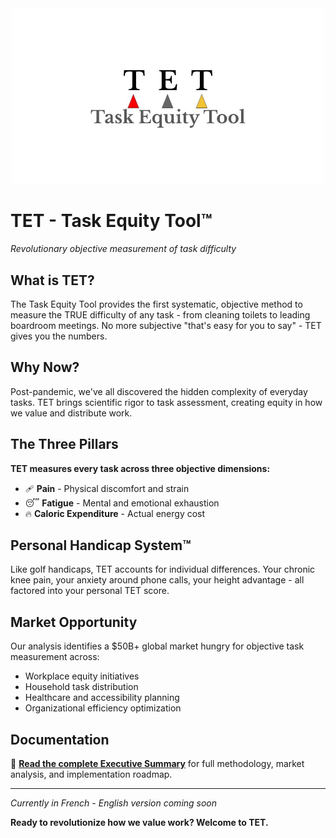 <div align="center">
<img src="./tet-logo.jpg" width="500">
</div>

# TET - Task Equity Tool™

*Revolutionary objective measurement of task difficulty*

## What is TET?

The Task Equity Tool provides the first systematic, objective method to measure the TRUE difficulty of any task - from cleaning toilets to leading boardroom meetings. No more subjective "that's easy for you to say" - TET gives you the numbers.

## Why Now?

Post-pandemic, we've all discovered the hidden complexity of everyday tasks. TET brings scientific rigor to task assessment, creating equity in how we value and distribute work.

## The Three Pillars

**TET measures every task across three objective dimensions:**

- 🩹 **Pain** - Physical discomfort and strain
- 😴 **Fatigue** - Mental and emotional exhaustion  
- 🔥 **Caloric Expenditure** - Actual energy cost

## Personal Handicap System™

Like golf handicaps, TET accounts for individual differences. Your chronic knee pain, your anxiety around phone calls, your height advantage - all factored into your personal TET score.

## Market Opportunity

Our analysis identifies a $50B+ global market hungry for objective task measurement across:
- Workplace equity initiatives
- Household task distribution
- Healthcare and accessibility planning
- Organizational efficiency optimization

## Documentation

📄 **[Read the complete Executive Summary](https://github.com/iledefrance55/task-equity-tool/blob/main/EXECUTIVE%20SUMMARY.md)** for full methodology, market analysis, and implementation roadmap.

---

*Currently in French - English version coming soon*

**Ready to revolutionize how we value work? Welcome to TET.**
